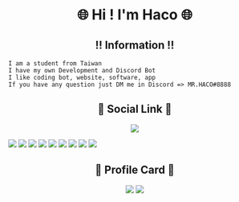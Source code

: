 <h1 align="center">🌐 Hi ! I'm Haco 🌐</h1>

<h2 align="center">‼️ Information ‼️</h2>

```
I am a student from Taiwan 
I have my own Development and Discord Bot
I like coding bot, website, software, app
If you have any question just DM me in Discord => MR.HACO#8888
```

<h2 align="center">🔗 Social Link 🔗</h2>

<p align="center">
  <a href="mailto:jasonytonlinecomeandsee@gmail.com" target="_blanket"><img src="https://icons.iconarchive.com/icons/dtafalonso/android-lollipop/64/Gmail-icon.png"/></a>
</p>

[![](https://icons.iconarchive.com/icons/dtafalonso/android-lollipop/64/Gmail-icon.png)](mailto:jasonytonlinecomeandsee@gmail.com)   [![](https://i.imgur.com/kk27I6n.png)](https://www.youtube.com/c/HACO8888)   [![](https://i.imgur.com/XaAYKfF.png)](https://discord.com/users/508964901415550976)   [![](https://i.imgur.com/QSbGZlp.png)](https://www.facebook.com/Jasonlindino/)    [![](https://cdn.icon-icons.com/icons2/1584/PNG/64/3721672-instagram_108066.png)](https://www.instagram.com/jason_lin_0222/)   [![](https://i.imgur.com/0OImlv3.png)](https://twitter.com/MRHACO8888)   [![](https://i.imgur.com/kMoieKl.png)](https://www.twitch.tv/jasonlindino)   [![](https://i.imgur.com/ridAHl2.png)](https://www.reddit.com/user/DevelopmentHealthy48)   [![](https://i.imgur.com/6bxPJal.png)](https://open.spotify.com/user/31bph3i2ybq5mzicui3cxvfghpmu)

<h2 align="center">🪪 Profile Card 🪪</h2>

<p align="center">
  <img src="http://github-readme-streak-stats.herokuapp.com?user=MRHACO&theme=tokyonight&date_format=%5BY.%5Dn.j&fire=DD2727"/>
  <img src="https://github-readme-stats.vercel.app/api?username=MRHACO&show_icons=true&count_private=true&theme=tokyonight"/>
</p>



<!-- [![MRHACO's More use language](https://github-readme-stats.vercel.app/api/top-langs/?username=MRHACO&layout=compact&show_icons=true&count_private=true&theme=tokyonight&locale=cn)](https://github.com/MRHACO/) -->
<!-- 
# MR.HACO's GitHub Profile Card

![](https://github-profile-summary-cards.vercel.app/api/cards/profile-details?username=MRHACO&theme=nord_dark)
![](https://github-profile-summary-cards.vercel.app/api/cards/repos-per-language?username=MRHACO&theme=nord_dark)   ![](https://github-profile-summary-cards.vercel.app/api/cards/most-commit-language?username=MRHACO&theme=nord_dark)
![](https://github-profile-summary-cards.vercel.app/api/cards/stats?username=MRHACO&theme=nord_dark)   ![](https://github-profile-summary-cards.vercel.app/api/cards/productive-time?username=MRHACO&theme=nord_dark)
# Looking for more language?
Coming Soon... -->
